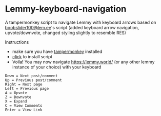 # Lemmy-keyboard-navigation
A tampermonkey script to navigate Lemmy with keyboard arrows based on boobslider100@lem.ee's script (added keyboard arrow navigation, upvote/downvote, changed styling slightly to resemble RES)

Instructions
- make sure you have [tampermonkey](https://chrome.google.com/webstore/detail/tampermonkey/dhdgffkkebhmkfjojejmpbldmpobfkfo) installed
- [click](https://raw.githubusercontent.com/vmavromatis/Lemmy-keyboard-navigation/main/lemmy-keyboard-navigation.js) to install script
- Voila! You may now navigate https://lemmy.world/ (or any other lemmy instance of your choice) with your keyboard

```
Down = Next post/comment
Up = Previous post/comment
Right = Next page
Left = Previous page
A = Upvote
Z = Downvote
X = Expand
C = View Comments
Enter = View Link
```
